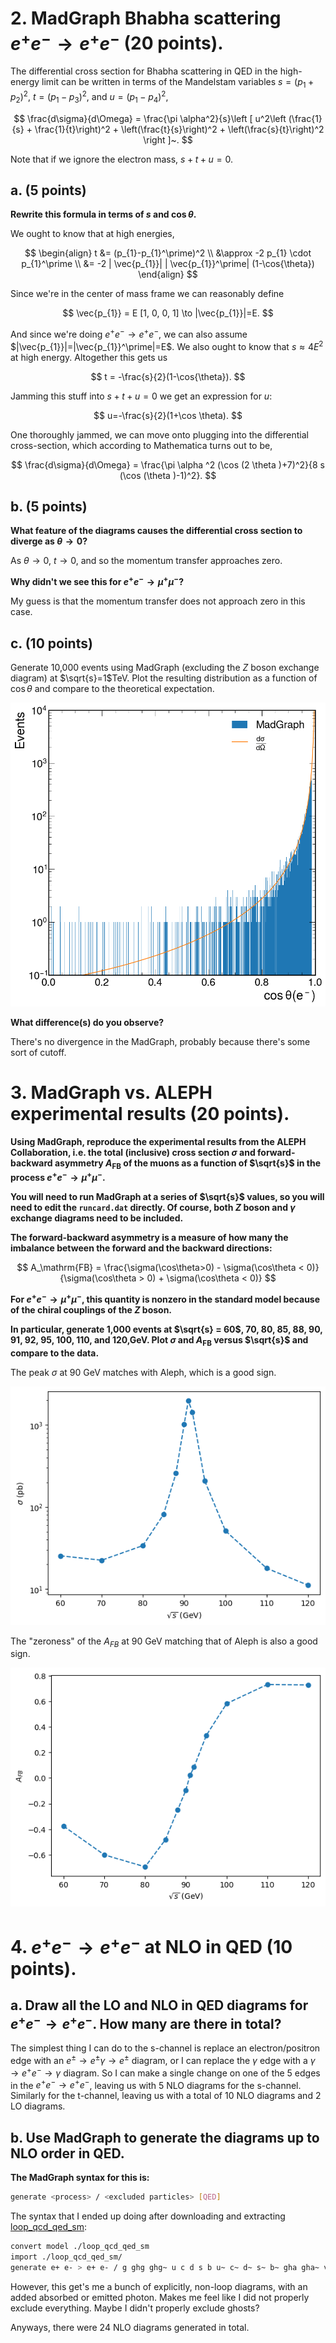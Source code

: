 # 2. MadGraph Bhabha scattering $e^+e^- \to e^+e^-$ (20 points).
The differential cross section for Bhabha scattering in QED in the high-energy limit can be written in terms of the Mandelstam variables $s = (p_1 + p_2)^2$, $t = (p_1-p_3)^2$, and $u = (p_1-p_4)^2$,

$$
\frac{d\sigma}{d\Omega} = \frac{\pi \alpha^2}{s}\left [ u^2\left (\frac{1}{s} + \frac{1}{t}\right)^2 +  \left(\frac{t}{s}\right)^2 +  \left(\frac{s}{t}\right)^2 \right ]~.
$$

Note that if we ignore the electron mass, $s + t + u = 0$. 

## a. (5 points) 
**Rewrite this formula in terms of $s$ and $\cos\theta$.**

We ought to know that at high energies, 

$$
\begin{align}
t &= (p_{1}-p_{1}^\prime)^2 \\
&\approx -2 p_{1} \cdot p_{1}^\prime \\
&= -2 | \vec{p_{1}}| | \vec{p_{1}}^\prime| (1-\cos{\theta})
\end{align}
$$

Since we're in the center of mass frame we can reasonably define

$$
\vec{p_{1}} = E [1, 0, 0, 1] \to |\vec{p_{1}}|=E.
$$

And since we're doing $e^+e^- \to e^+e^-$, we can also assume $|\vec{p_{1}}|=|\vec{p_{1}}^\prime|=E$. We also ought to know that $s\approx4E^2$ at high energy. Altogether this gets us

$$
t = -\frac{s}{2}(1-\cos{\theta}).
$$

Jamming this stuff into $s+t+u=0$ we get an expression for $u$:

$$
u=-\frac{s}{2}(1+\cos \theta).
$$

One thoroughly jammed, we can move onto plugging into the differential cross-section, which according to Mathematica turns out to be,

$$
\frac{d\sigma}{d\Omega} = \frac{\pi  \alpha ^2 (\cos (2 \theta )+7)^2}{8 s (\cos (\theta )-1)^2}.
$$


## b. (5 points) 
**What feature of the diagrams causes the differential cross section to diverge as $\theta\to 0$?** 

As $\theta \to 0$, $t \to 0$, and so the momentum transfer approaches zero.

**Why didn't we see this for $e^+e^-\to \mu^+\mu^-$?**

My guess is that the momentum transfer does not approach zero in this case.

## c. (10 points) 

Generate 10,000 events using MadGraph (excluding the $Z$ boson exchange diagram) at $\sqrt{s}=1$TeV. 
Plot the resulting distribution as a function of $\cos\theta$ and compare to the theoretical expectation.

![](img/eeee_scattering.png)

**What difference(s) do you observe?**

There's no divergence in the MadGraph, probably because there's some sort of cutoff.


# 3. MadGraph vs. ALEPH experimental results (20 points).

**Using MadGraph, reproduce the experimental results from the ALEPH Collaboration, i.e. the total (inclusive) cross section $\sigma$ and forward-backward asymmetry $A_\mathrm{FB}$ of the muons as a function of $\sqrt{s}$ in the process $e^+e^-\to\mu^+\mu^-$.**

**You will need to run MadGraph at a series of $\sqrt{s}$ values, so you will need to edit the `runcard.dat` directly. Of course, both $Z$ boson and $\gamma$ exchange diagrams need to be included.**

**The forward-backward asymmetry is a measure of how many the imbalance between the forward and the backward directions:**

$$
A_\mathrm{FB} = \frac{\sigma(\cos\theta>0) - \sigma(\cos\theta < 0)}{\sigma(\cos\theta > 0) + \sigma(\cos\theta < 0)}
$$

**For $e^+e^-\to\mu^+\mu^-$, this quantity is nonzero in the standard model because of the chiral couplings of the $Z$ boson.**

**In particular, generate 1,000 events at $\sqrt{s} = 60$, 70, 80, 85, 88, 90, 91, 92, 95, 100, 110, and 120,GeV. Plot $\sigma$ and $A_\mathrm{FB}$ versus $\sqrt{s}$ and compare to the data.**

The peak $\sigma$ at 90 GeV matches with Aleph, which is a good sign.

![](img/xsec_eemm_aleph.png)


The "zeroness" of the $A_{FB}$ at 90 GeV matching that of Aleph is also a good sign.

![](img/AFB_eemm_aleph.png)


# 4. $e^+ e^-\to e^+ e^-$ at NLO in QED (10 points).

## a. Draw all the LO and NLO in QED diagrams for $e^+ e^-\to e^+e^-$.  How many are there in total?

The simplest thing I can do to the s-channel is replace an electron/positron edge with an $e^{\pm} \to e^{\pm}\gamma \to e^{\pm}$ diagram, or I can replace the $\gamma$ edge with a $\gamma \to e^+e^-\to \gamma$ diagram.
So I can make a single change on one of the 5 edges in the $e^+ e^-\to e^+e^-$, leaving us with 5 NLO diagrams for the s-channel. 
Similarly for the t-channel, leaving us with a total of 10 NLO diagrams and 2 LO diagrams.

## b. Use MadGraph to generate the diagrams up to NLO order in QED.
**The MadGraph syntax for this is:**
```bash
generate <process> / <excluded particles> [QED]
```

The syntax that I ended up doing after downloading and extracting [loop_qcd_qed_sm](http://madgraph.phys.ucl.ac.be/Downloads/models/loop_qcd_qed_sm.tgz): 

```sh
convert model ./loop_qcd_qed_sm
import ./loop_qcd_qed_sm/
generate e+ e- > e+ e- / g ghg ghg~ u c d s b u~ c~ d~ s~ b~ gha gha~ ve vm vt mu- ta- ve~ vm~ vt~ mu+ ta+ t t~ z w+ ghz ghwp ghwm h g0 g+ w- ghz~ ghwp~ ghwm~ g- [QED]
```

However, this get's me a bunch of explicitly, non-loop diagrams, with an added absorbed or emitted photon. 
Makes me feel like I did not properly exclude everything. 
Maybe I didn't properly exclude ghosts?

Anyways, there were 24 NLO diagrams generated in total.